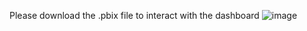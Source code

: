 Please download the .pbix file to interact with the dashboard
![image](https://github.com/user-attachments/assets/40576555-d3ca-4606-8e16-ddcf6279650a)
